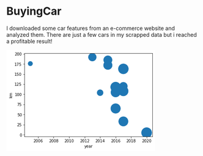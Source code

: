 # BuyingCar

I downloaded some car features from an e-commerce website and analyzed them. There are just a few cars in my scrapped data but i reached a profitable result!

![cheapest passat](https://github.com/ksknysn/BuyingCar/blob/main/passatGraph.png)
